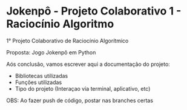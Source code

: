 # Jokenpô - Projeto Colaborativo 1 - Raciocínio Algoritmo

1° Projeto Colaborativo de Raciocínio Algorítmico

Proposta: Jogo Jokenpô em Python

Aós conclusão, vamos escrever aqui a documentação do projeto:
- Bibliotecas utilizadas
- Funções utilizadas
- Tipo do projeto (Interaçao via terminal, aplicativo, etc)

OBS: Ao fazer push de código, postar nas branches certas
